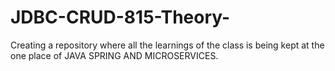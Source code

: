 # JDBC-CRUD-815-Theory-
Creating a repository where all the learnings of the class is being kept at the one place of JAVA SPRING AND MICROSERVICES.
